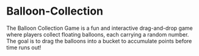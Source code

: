 # Balloon-Collection
The Balloon Collection Game is a fun and interactive drag-and-drop game where players collect floating balloons, each carrying a random number. The goal is to drag the balloons into a bucket to accumulate points before time runs out!
